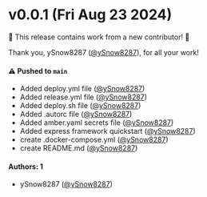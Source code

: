 # v0.0.1 (Fri Aug 23 2024)

:tada: This release contains work from a new contributor! :tada:

Thank you, ySnow8287 ([@ySnow8287](https://github.com/ySnow8287)), for all your work!

#### ⚠️ Pushed to `main`

- Added deploy.yml file ([@ySnow8287](https://github.com/ySnow8287))
- Added release.yml file ([@ySnow8287](https://github.com/ySnow8287))
- Added deploy.sh file ([@ySnow8287](https://github.com/ySnow8287))
- Added .autorc file ([@ySnow8287](https://github.com/ySnow8287))
- Added amber.yaml secrets file ([@ySnow8287](https://github.com/ySnow8287))
- Added express framework quickstart ([@ySnow8287](https://github.com/ySnow8287))
- create .docker-compose.yml ([@ySnow8287](https://github.com/ySnow8287))
- create README.md ([@ySnow8287](https://github.com/ySnow8287))

#### Authors: 1

- ySnow8287 ([@ySnow8287](https://github.com/ySnow8287))

